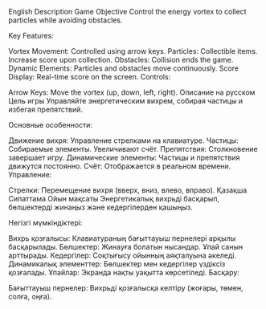 English Description
Game Objective
Control the energy vortex to collect particles while avoiding obstacles.

Key Features:

Vortex Movement: Controlled using arrow keys.
Particles: Collectible items. Increase score upon collection.
Obstacles: Collision ends the game.
Dynamic Elements: Particles and obstacles move continuously.
Score Display: Real-time score on the screen.
Controls:

Arrow Keys: Move the vortex (up, down, left, right).
Описание на русском
Цель игры
Управляйте энергетическим вихрем, собирая частицы и избегая препятствий.

Основные особенности:

Движение вихря: Управление стрелками на клавиатуре.
Частицы: Собираемые элементы. Увеличивают счёт.
Препятствия: Столкновение завершает игру.
Динамические элементы: Частицы и препятствия движутся постоянно.
Счёт: Отображается в реальном времени.
Управление:

Стрелки: Перемещение вихря (вверх, вниз, влево, вправо).
Қазақша Сипаттама
Ойын мақсаты
Энергетикалық вихрьді басқарып, бөлшектерді жинаңыз және кедергілерден қашыңыз.

Негізгі мүмкіндіктері:

Вихрь қозғалысы: Клавиатураның бағыттауыш пернелері арқылы басқарылады.
Бөлшектер: Жинауға болатын нысандар. Ұпай санын арттырады.
Кедергілер: Соқтығысу ойынның аяқталуына әкеледі.
Динамикалық элементтер: Бөлшектер мен кедергілер үздіксіз қозғалады.
Ұпайлар: Экранда нақты уақытта көрсетіледі.
Басқару:

Бағыттауыш пернелер: Вихрьді қозғалысқа келтіру (жоғары, төмен, солға, оңға).
